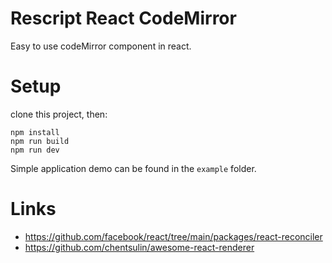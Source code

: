 # Rescript React CodeMirror

Easy to use codeMirror component in react.

# Setup

clone this project, then:

```
npm install
npm run build
npm run dev 
```

Simple application demo can be found in the `example` folder.

# Links

- https://github.com/facebook/react/tree/main/packages/react-reconciler
- https://github.com/chentsulin/awesome-react-renderer
